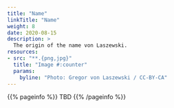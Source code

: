 ```yaml
---
title: "Name"
linkTitle: "Name"
weight: 8
date: 2020-08-15
description: >
  The origin of the name von Laszewski.
resources:
- src: "**.{png,jpg}"
  title: "Image #:counter"
  params:
    byline: "Photo: Gregor von Laszewski / CC-BY-CA"
---
```


{{% pageinfo %}}
TBD
{{% /pageinfo %}}


